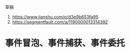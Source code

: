 草稿
1. https://www.jianshu.com/p/d3e9b653fa95
2. https://segmentfault.com/a/1190000013314392




# 事件冒泡、事件捕获、事件委托

